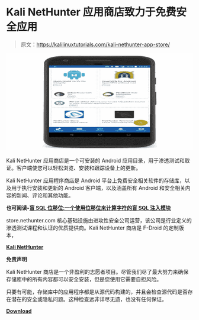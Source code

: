 # Kali NetHunter 应用商店致力于免费安全应用

> 原文：<https://kalilinuxtutorials.com/kali-nethunter-app-store/>

[![Kali NetHunter App Store Dedicated to Free Security Apps](img//992d8bf0d7297301e6a7427c602df988.png "Kali NetHunter App Store Dedicated to Free Security Apps")](https://1.bp.blogspot.com/-_pCZWYUIFyA/XTV6G-uIAdI/AAAAAAAABec/CwyH0gu4OggyA__XImAh0c4auBVorIEcACLcBGAs/s1600/Kali%25281%2529.png)

Kali NetHunter 应用商店是一个可安装的 Android 应用目录，用于渗透测试和取证。客户端使您可以轻松浏览、安装和跟踪设备上的更新。

Kali NetHunter 应用程序商店是 Android 平台上免费安全相关软件的存储库，以及用于执行安装和更新的 Android 客户端，以及涵盖所有 Android 和安全相关内容的新闻、评论和其他功能。

**也可阅读-[盲 SQL 位移位:一个使用位移位来计算字符的盲 SQL 注入模块](https://kalilinuxtutorials.com/blind-sql-bitshifting/)**

store.nethunter.com 核心基础设施由进攻性安全公司运营，该公司是行业定义的渗透测试课程和认证的优质提供商。Kali NetHunter 商店是 F-Droid 的定制版本，

[**Kali NetHunter**](https://store.nethunter.com/NetHunterStore.apk)

**免责声明**

Kali NetHunter 商店是一个非盈利的志愿者项目。尽管我们尽了最大努力来确保存储库中的所有内容都可以安全安装，但是您使用它需要自担风险。

只要有可能，存储库中的应用程序都是从源代码构建的，并且会检查源代码是否存在潜在的安全或隐私问题。这种检查远非详尽无遗，也没有任何保证。

[**Download**](https://store.nethunter.com/en/)